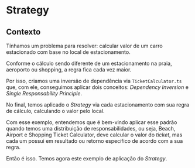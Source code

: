 # Strategy

## Contexto

Tínhamos um problema para resolver: calcular valor de um carro estacionado com base no local de estacionamento.

Conforme o cálculo sendo diferente de um estacionamento na praia, aeroporto ou shopping, a regra fica cada vez maior.

Por isso, criamos uma inversão de dependência via `TicketCalculator.ts` que, com ele, conseguimos aplicar dois conceitos:
_Dependency Inversion_ e _Single Responsability Principle_.

No final, temos aplicado o _Strategy_ via cada estacionamento com sua regra de cálculo, calculando o valor pelo local.

Com esse exemplo, entendemos que é bem-vindo aplicar esse padrão quando temos uma distribuição de responsabilidades, ou seja, Beach, Airport e Shopping Ticket Calculator, deve calcular o valor do _ticket_, mas cada um possui em resultado ou retorno específico de acordo com a sua regra.

Então é isso. Temos agora este exemplo de aplicação do _Strategy_.
